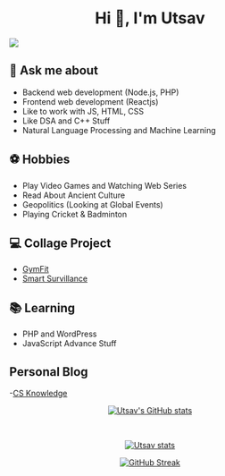 <h1 align="center">Hi 👋, I'm Utsav</h1>
<!-- <h3 align="center">Seeking Freshers Role</h3> -->

![](https://komarev.com/ghpvc/?username=up1512001&label=PROFILE+VIEWS&color=orange)

## 💬 Ask me about
- Backend web development (Node.js, PHP)
- Frontend web development (Reactjs)
- Like to work with JS, HTML, CSS 
- Like DSA and C++ Stuff
- Natural Language Processing and Machine Learning

## ⚽ Hobbies
- Play Video Games and Watching Web Series  
- Read About Ancient Culture
- Geopolitics (Looking at Global Events)
- Playing Cricket & Badminton

## 💻 Collage Project
- [GymFit](https://github.com/up1512001/GymFit)
- [Smart Survillance](https://github.com/up1512001/Abnormal-Event-Detection-6th-sem-project-)

## 📚 Learning
- PHP and WordPress  
- JavaScript Advance Stuff

## Personal Blog
-[CS Knowledge](https://csblogcontent.wordpress.com/)

<div align="center">
  
[![Utsav's GitHub stats](https://github-readme-stats.vercel.app/api?username=up1512001&show_icons=true&theme=radical)](https://github.com/black1512/docker-repos/pkgs/container/docker-repos)
</div> <br>
<p align="center"> <a href="https://github.com/up1512001"><img src="https://github-profile-trophy.vercel.app/?username=up1512001" alt="Utsav stats" /></a> </p>

<div align="center">
  
  [![GitHub Streak](https://streak-stats.demolab.com?user=up1512001&theme=radical)](https://github.com/black1512/npm-package-registery/pkgs/npm/npm-package-registery)
  
</div> <br>

